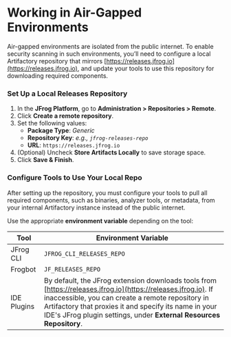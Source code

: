 # Working in Air-Gapped Environments

Air-gapped environments are isolated from the public internet. To enable security scanning in such environments, you’ll need to configure a local Artifactory repository that mirrors [https://releases.jfrog.io](https://releases.jfrog.io), and update your tools to use this repository for downloading required components.

### Set Up a Local Releases Repository

1. In the **JFrog Platform**, go to **Administration > Repositories > Remote**.
2. Click **Create a remote repository**.
3. Set the following values:
   * **Package Type**: _Generic_
   * **Repository Key**: _e.g., `jfrog-releases-repo`_
   * **URL**: `https://releases.jfrog.io`
4. (Optional) Uncheck **Store Artifacts Locally** to save storage space.
5. Click **Save & Finish**.

### Configure Tools to Use Your Local Repo

After setting up the repository, you must configure your tools to pull all required components, such as binaries, analyzer tools, or metadata, from your internal Artifactory instance instead of the public internet.

Use the appropriate **environment variable** depending on the tool:

| Tool        | Environment Variable                                                                                                                                                                                                                                                                               |
| ----------- | -------------------------------------------------------------------------------------------------------------------------------------------------------------------------------------------------------------------------------------------------------------------------------------------------- |
| JFrog CLI   | `JFROG_CLI_RELEASES_REPO`                                                                                                                                                                                                                                                                          |
| Frogbot     | `JF_RELEASES_REPO`                                                                                                                                                                                                                                                                                 |
| IDE Plugins | By default, the JFrog extension downloads tools from [https://releases.jfrog.io](https://releases.jfrog.io). If inaccessible, you can create a remote repository in Artifactory that proxies it and specify its name in your IDE's JFrog plugin settings, under **External Resources Repository**. |
